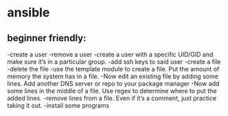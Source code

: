# ansible
## beginner friendly: 
-create a user
-remove a user
-create a user with a specific UID/GID and make sure it’s in a particular group.
-add ssh keys to said user
-create a file
-delete the file
-use the template module to create a file. Put the amount of memory the system has in a file.
-Now edit an existing file by adding some lines. Add another DNS server or repo to your package manager
-Now add some lines in the middle of a file. Use regex to determine where to put the added lines.
-remove lines from a file. Even if it’s a comment, just practice taking it out.
-install some programs
